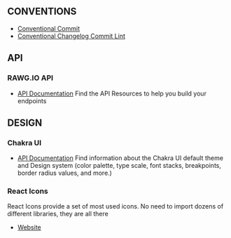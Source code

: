 ## CONVENTIONS

- [Conventional Commit](https://www.conventionalcommits.org/en/v1.0.0/)
- [Conventional Changelog Commit Lint](https://github.com/conventional-changelog/commitlint/tree/master/%40commitlint/config-conventional)

## API

### RAWG.IO API

- [API Documentation](https://api.rawg.io/docs/)
  Find the API Resources to help you build your endpoints

## DESIGN

### Chakra UI

- [API Documentation](https://chakra-ui.com/docs/styled-system/theme)
  Find information about the Chakra UI default theme and Design system (color palette, type scale, font stacks, breakpoints, border radius values, and more.)

### React Icons

React Icons provide a set of most used icons. No need to import dozens of different libraries, they are all there

- [Website](https://react-icons.github.io/react-icons/)
